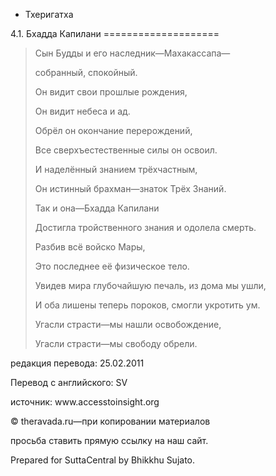 









* Тхеригатха


4\.1\. Бхадда Капилани
\=\=\=\=\=\=\=\=\=\=\=\=\=\=\=\=\=\=\=\=




> Cын Будды и его наследник—Махакассапа—  
> 
> собранный, спокойный\.  
> 
> Он видит свои прошлые рождения,  
> 
> Он видит небеса и ад\.
> 
> 
> Обрёл он окончание перерождений,  
> 
> Все сверхъестественные силы он освоил\.  
> 
> И наделённый знанием трёхчастным,  
> 
> Он истинный брахман—знаток Трёх Знаний\.
> 
> 
> Так и она—Бхадда Капилани  
> 
> Достигла тройственного знания и одолела смерть\.  
> 
> Разбив всё войско Мары,  
> 
> Это последнее её физическое тело\.
> 
> 
> Увидев мира глубочайшую печаль, из дома мы ушли,  
> 
> И оба лишены теперь пороков, смогли укротить ум\.  
> 
> Угасли страсти—мы нашли освобождение,  
> 
> Угасли страсти—мы свободу обрели\.



редакция перевода: 25\.02\.2011


Перевод с английского: SV


источник: www\.accesstoinsight\.org


© theravada\.ru—при копировании материалов


просьба ставить прямую ссылку на наш сайт\.


Prepared for SuttaCentral by Bhikkhu Sujato\.






